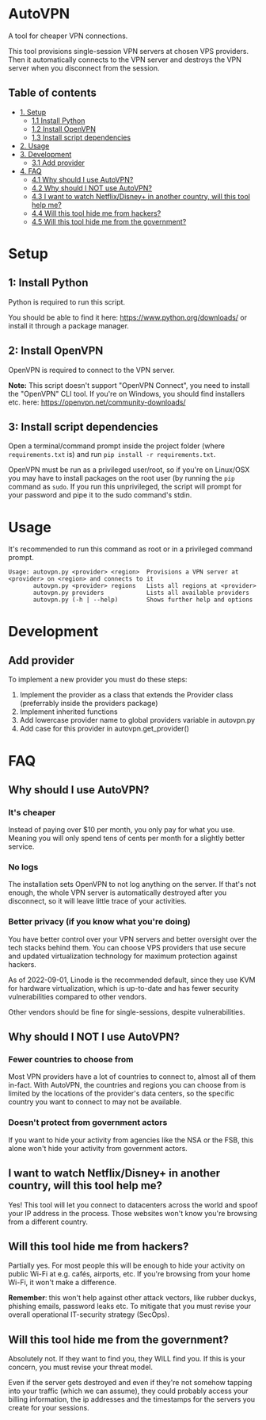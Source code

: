 # AutoVPN

A tool for cheaper VPN connections.

This tool provisions single-session VPN servers at chosen VPS providers. Then it 
automatically connects to the VPN server and destroys the VPN server when you
disconnect from the session.

## Table of contents
- [1. Setup](#setup)
	- [1.1 Install Python](#1-install-python)
	- [1.2 Install OpenVPN](#2-install-openvpn)
	- [1.3 Install script dependencies](#3-install-script-dependencies)
- [2. Usage](#usage)
- [3. Development](#development)
	- [3.1 Add provider](#add-provider)
- [4. FAQ](#faq)
	- [4.1 Why should I use AutoVPN?](#why-should-i-use-autovpn)
	- [4.2 Why should I NOT use AutoVPN?](#why-should-i-not-use-autovpn)
	- [4.3 I want to watch Netflix/Disney+ in another country, will this tool help me?](#i-want-to-watch-netflix/disney+-in-another-country-will-this-tool-help-me)
	- [4.4 Will this tool hide me from hackers?](#will-this-tool-hide-me-from-hackers)
	- [4.5 Will this tool hide me from the government?](#will-this-tool-hide-me-from-the-government)

# Setup

## 1: Install Python

Python is required to run this script.

You should be able to find it here: https://www.python.org/downloads/ or install 
it through a package manager.

## 2: Install OpenVPN

OpenVPN is required to connect to the VPN server.

**Note:** This script doesn't support "OpenVPN Connect", you need to install 
the "OpenVPN" CLI tool.
If you're on Windows, you should find installers etc. here: 
https://openvpn.net/community-downloads/

## 3: Install script dependencies

Open a terminal/command prompt inside the project folder (where 
`requirements.txt` is) and run `pip install -r requirements.txt`.

OpenVPN must be run as a privileged user/root, so if you're on Linux/OSX you 
may have to install packages on the root user (by running the `pip` command as 
`sudo`. If you run this unprivileged, the script will prompt for your password 
and pipe it to the sudo command's stdin.

# Usage

It's recommended to run this command as root or in a privileged command prompt.

```
Usage: autovpn.py <provider> <region>  Provisions a VPN server at <provider> on <region> and connects to it
       autovpn.py <provider> regions   Lists all regions at <provider>
       autovpn.py providers            Lists all available providers
       autovpn.py (-h | --help)        Shows further help and options
```

# Development

## Add provider
To implement a new provider you must do these steps:
1. Implement the provider as a class that extends the Provider class (preferrably 
   inside the providers package)
2. Implement inherited functions
3. Add lowercase provider name to global providers variable in autovpn.py
4. Add case for this provider in autovpn.get_provider()

# FAQ

## Why should I use AutoVPN?

### It's cheaper

Instead of paying over $10 per month, you only pay for what you use. Meaning 
you will only spend tens of cents per month for a slightly better service.

### No logs

The installation sets OpenVPN to not log anything on the server. If that's not
enough, the whole VPN server is automatically destroyed after you disconnect,
so it will leave little trace of your activities.

### Better privacy (if you know what you're doing)

You have better control over your VPN servers and better oversight over the tech 
stacks behind them. You can choose VPS providers that use secure and updated 
virtualization technology for maximum protection against hackers.

As of 2022-09-01, Linode is the recommended default, since they use KVM for
hardware virtualization, which is up-to-date and has fewer security 
vulnerabilities compared to other vendors.

Other vendors should be fine for single-sessions, despite vulnerabilities.

## Why should I NOT I use AutoVPN?

### Fewer countries to choose from

Most VPN providers have a lot of countries to connect to, almost all of them 
in-fact. With AutoVPN, the countries and regions you can choose from is limited
by the locations of the provider's data centers, so the specific country you want
to connect to may not be available.

### Doesn't protect from government actors

If you want to hide your activity from agencies like the NSA or the FSB, this alone 
won't hide your activity from government actors.

## I want to watch Netflix/Disney+ in another country, will this tool help me?

Yes! This tool will let you connect to datacenters across the world and spoof 
your IP address in the process. Those websites won't know you're browsing from a 
different country.

## Will this tool hide me from hackers?

Partially yes. For most people this will be enough to hide your activity on public 
Wi-Fi at e.g. cafés, airports, etc. If you're browsing from your home Wi-Fi, it 
won't make a difference.

**Remember**: this won't help against other attack vectors, like rubber duckys,
phishing emails, password leaks etc. To mitigate that you must revise your 
overall operational IT-security strategy (SecOps).

## Will this tool hide me from the government?

Absolutely not. If they want to find you, they WILL find you. If this is your 
concern, you must revise your threat model.

Even if the server gets destroyed and even if they're not somehow tapping into your
traffic (which we can assume), they could probably access your billing information,
the ip addresses and the timestamps for the servers you create for your sessions.
